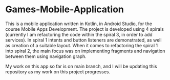 # Games-Mobile-Application

This is a mobile application written in Kotlin, in Android Studio, for the course Mobile Apps Development. 
The project is developed using 4 spirals (currently I am refactoring the code within the spiral 3, in order to add services). 
In spiral 1 intents and button listeners are demonstrated, as well as creation of a suitable layout. 
When it comes to refactoring the spiral 1 into spiral 2, the main focus was on implementing fragments and navigation between them using navigation graph.

My work on this app so far is on main branch, and I will be updating this repository as my work on this project progresses.
